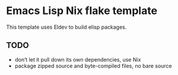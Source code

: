 # Emacs Lisp Nix flake template

This template uses Eldev to build elisp packages.

## TODO

- don’t let it pull down its own dependencies, use Nix
- package zipped source and byte-compiled files, no bare source

